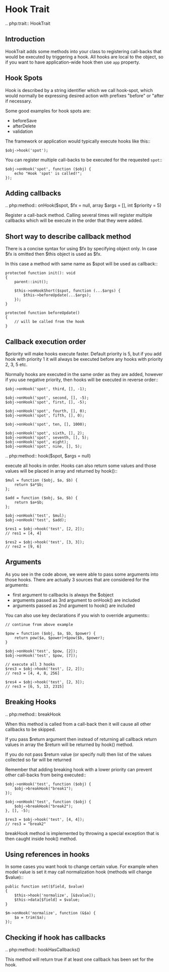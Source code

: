 # Hook Trait

.. php:trait:: HookTrait

## Introduction

HookTrait adds some methods into your class to registering call-backs that would
be executed by triggering a hook. All hooks are local to the object, so if you
want to have application-wide hook then use `app` property.

## Hook Spots

Hook is described by a string identifier which we call hook-spot, which would
normally be expressing desired action with prefixes "before" or "after if
necessary.

Some good examples for hook spots are:

 - beforeSave
 - afterDelete
 - validation

The framework or application would typically execute hooks like this::

    $obj->hook('spot');

You can register multiple call-backs to be executed for the requested `spot`::

    $obj->onHook('spot', function ($obj) {
        echo "Hook 'spot' is called!";
    });

## Adding callbacks

.. php:method:: onHook($spot, $fx = null, array $args = [], int $priority = 5)

Register a call-back method. Calling several times will register multiple
callbacks which will be execute in the order that they were added.

## Short way to describe callback method

There is a concise syntax for using $fx by specifying object only.
In case $fx is omitted then $this object is used as $fx.

In this case a method with same name as $spot will be used as callback::

    protected function init(): void
    {
        parent::init();

        $this->onHookShort($spot, function (...$args) {
            $this->beforeUpdate(...$args);
        });
    }

    protected function beforeUpdate()
    {
        // will be called from the hook
    }

## Callback execution order

$priority will make hooks execute faster. Default priority is 5, but if you add
hook with priority 1 it will always be executed before any hooks with priority
2, 3, 5 etc.

Normally hooks are executed in the same order as they are added, however if you
use negative priority, then hooks will be executed in reverse order::

    $obj->onHook('spot', third, [], -1);

    $obj->onHook('spot', second, [], -5);
    $obj->onHook('spot', first, [], -5);

    $obj->onHook('spot', fourth, [], 0);
    $obj->onHook('spot', fifth, [], 0);

    $obj->onHook('spot', ten, [], 1000);

    $obj->onHook('spot', sixth, [], 2);
    $obj->onHook('spot', seventh, [], 5);
    $obj->onHook('spot', eight);
    $obj->onHook('spot', nine, [], 5);


.. php:method:: hook($spot, $args = null)

execute all hooks in order. Hooks can also return some values and those values
will be placed in array and returned by hook()::

    $mul = function ($obj, $a, $b) {
        return $a*$b;
    };

    $add = function ($obj, $a, $b) {
        return $a+$b;
    };

    $obj->onHook('test', $mul);
    $obj->onHook('test', $add);

    $res1 = $obj->hook('test', [2, 2]);
    // res1 = [4, 4]

    $res2 = $obj->hook('test', [3, 3]);
    // res2 = [9, 6]

## Arguments

As you see in the code above, we were able to pass some arguments into those
hooks. There are actually 3 sources that are considered for the arguments:

 - first argument to callbacks is always the $object
 - arguments passed as 3rd argument to onHook() are included
 - arguments passed as 2nd argument to hook() are included

You can also use key declarations if you wish to override arguments::

    // continue from above example

    $pow = function ($obj, $a, $b, $power) {
        return pow($a, $power)+$pow($b, $power);
    }

    $obj->onHook('test', $pow, [2]);
    $obj->onHook('test', $pow, [7]);

    // execute all 3 hooks
    $res3 = $obj->hook('test', [2, 2]);
    // res3 = [4, 4, 8, 256]

    $res4 = $obj->hook('test', [2, 3]);
    // res3 = [6, 5, 13, 2315]

## Breaking Hooks

.. php:method:: breakHook

When this method is called from a call-back then it will cause all other
callbacks to be skipped.

If you pass $return argument then instead of returning all callback return
values in array the $return will be returned by hook() method.

If you do not pass $return value (or specify null) then list of the values
collected so far will be returned

Remember that adding breaking hook with a lower priority can prevent other
call-backs from being executed::


    $obj->onHook('test', function ($obj) {
        $obj->breakHook("break1");
    });

    $obj->onHook('test', function ($obj) {
        $obj->breakHook("break2");
    }, [], -5);

    $res3 = $obj->hook('test', [4, 4]);
    // res3 = "break2"

breakHook method is implemented by throwing a special exception that is then
caught inside hook() method.

## Using references in hooks

In some cases you want hook to change certain value. For example when model
value is set it may call normalization hook (methods will change $value)::

    public function set($field, $value)
    {
        $this->hook('normalize', [&$value]);
        $this->data[$field] = $value;
    }

    $m->onHook('normalize', function (&$a) {
        $a = trim($a);
    });

## Checking if hook has callbacks

.. php:method:: hookHasCallbacks()

This method will return true if at least one callback has been set for the hook.
